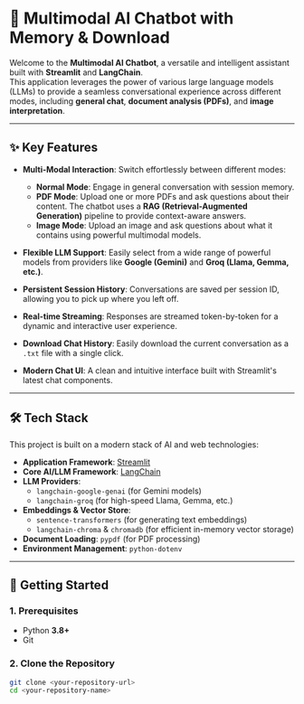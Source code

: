 # 🧠 Multimodal AI Chatbot with Memory & Download

Welcome to the **Multimodal AI Chatbot**, a versatile and intelligent assistant built with **Streamlit** and **LangChain**.  
This application leverages the power of various large language models (LLMs) to provide a seamless conversational experience across different modes, including **general chat**, **document analysis (PDFs)**, and **image interpretation**.

---

## ✨ Key Features

- **Multi-Modal Interaction**: Switch effortlessly between different modes:
  - **Normal Mode**: Engage in general conversation with session memory.
  - **PDF Mode**: Upload one or more PDFs and ask questions about their content. The chatbot uses a **RAG (Retrieval-Augmented Generation)** pipeline to provide context-aware answers.
  - **Image Mode**: Upload an image and ask questions about what it contains using powerful multimodal models.

- **Flexible LLM Support**: Easily select from a wide range of powerful models from providers like **Google (Gemini)** and **Groq (Llama, Gemma, etc.)**.

- **Persistent Session History**: Conversations are saved per session ID, allowing you to pick up where you left off.

- **Real-time Streaming**: Responses are streamed token-by-token for a dynamic and interactive user experience.

- **Download Chat History**: Easily download the current conversation as a `.txt` file with a single click.

- **Modern Chat UI**: A clean and intuitive interface built with Streamlit's latest chat components.

---

## 🛠️ Tech Stack

This project is built on a modern stack of AI and web technologies:

- **Application Framework**: [Streamlit](https://streamlit.io)
- **Core AI/LLM Framework**: [LangChain](https://www.langchain.com)
- **LLM Providers**:
  - `langchain-google-genai` (for Gemini models)
  - `langchain-groq` (for high-speed Llama, Gemma, etc.)
- **Embeddings & Vector Store**:
  - `sentence-transformers` (for generating text embeddings)
  - `langchain-chroma` & `chromadb` (for efficient in-memory vector storage)
- **Document Loading**: `pypdf` (for PDF processing)
- **Environment Management**: `python-dotenv`

---

## 🚀 Getting Started

### 1. Prerequisites
- Python **3.8+**
- Git

### 2. Clone the Repository
```bash
git clone <your-repository-url>
cd <your-repository-name>
